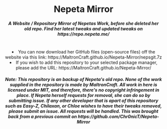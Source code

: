 <center>
    <h1 align="center">Nepeta Mirror</h1>
    <h5 align="center">A Website / Repository Mirror of Nepetas Work, before she deleted her old repo. Find her latest tweaks and updated tweaks on https://repo.nepeta.me/</h5>
<br>
  <li> You can now download her GitHub files (open-source files) off the website via this link: https://MaltronCraft.github.io/Nepeta-Mirror/nepsgit.7z</li>
  <li> If you wish to add this repository to your selected package manager, please add the URL: https://MaltronCraft.github.io/Nepeta-Mirror/ 
    <h5 align="center"><i>Note: This repository is an backup of Nepeta's old repo. None of the work supplied in the repository is made by MaltronCraft. All work in here is licensed under MIT, and therefore, there's no copyright infringement in place. If Nepeta herself requests for removal, she can do so by submitting issue. If any other developer that is apart of this repository such as Easy-Z, Chilaxan, or Chloe wishes to have their tweaks removed, please submit an issue. All requests will be handled. This was brought back from a previous commit on https://github.com/Chr0nicT/Nepeta-Mirror</h5>
  </center>
